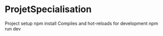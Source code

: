 # ProjetSpecialisation

Project setup
npm install
Compiles and hot-reloads for development
npm run dev
